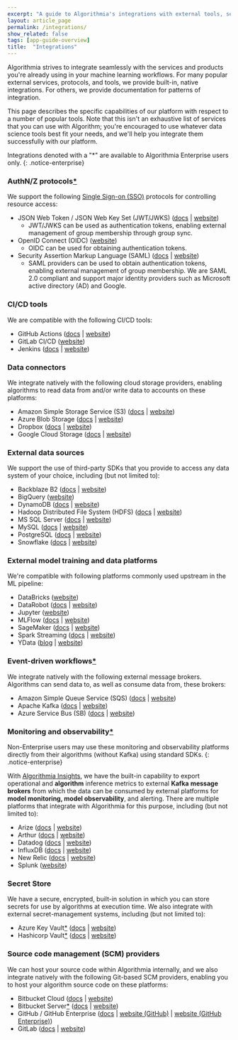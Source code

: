 ```yaml
---
excerpt: "A guide to Algorithmia's integrations with external tools, services, and platforms."
layout: article_page
permalink: /integrations/
show_related: false
tags: [app-guide-overview]
title:  "Integrations"
---
```


Algorithmia strives to integrate seamlessly with the services and products you're already using in your machine learning workflows. For many popular external services, protocols, and tools, we provide built-in, native integrations. For others, we provide documentation for patterns of integration.

This page describes the specific capabilities of our platform with respect to a number of popular tools. Note that this isn't an exhaustive list of services that you can use with Algorithm; you're encouraged to use whatever data science tools best fit your needs, and we'll help you integrate them successfully with our platform.

<span id="enterprise-only"></span>

Integrations denoted with a "*" are available to Algorithmia Enterprise users only.
{: .notice-enterprise}

### AuthN/Z protocols[*](#enterprise-only)

We support the following [Single Sign-on (SSO)](https://en.wikipedia.org/wiki/Single_sign-on) protocols for controlling resource access:

* JSON Web Token / JSON Web Key Set (JWT/JWKS) ([docs](/developers/platform-administration/jwt-authentication) \| [website](https://jwt.io/))
  * JWT/JWKS can be used as authentication tokens, enabling external management of group membership through group sync.
* OpenID Connect (OIDC) ([website](https://auth0.com/docs/protocols/openid-connect-protocol))
  * OIDC can be used for obtaining authentication tokens.
* Security Assertion Markup Language (SAML) ([docs](/developers/platform-administration/saml-authentication) \| [website](https://en.wikipedia.org/wiki/Security_Assertion_Markup_Language))
  * SAML providers can be used to obtain authentication tokens, enabling external management of group membership. We are SAML 2.0 compliant and support major identity providers such as Microsoft active directory (AD) and Google.

### CI/CD tools

We are compatible with the following CI/CD tools:

* GitHub Actions ([docs](/developers/algorithm-development/ci-cd#github-actions) \| [website](https://docs.github.com/en/actions))
* GitLab CI/CD ([website](https://docs.gitlab.com/ee/ci/))
* Jenkins ([docs](/developers/algorithm-development/ci-cd#jenkins) \| [website](https://www.jenkins.io/))

### Data connectors

We integrate natively with the following cloud storage providers, enabling algorithms to read data from and/or write data to accounts on these platforms:

* Amazon Simple Storage Service (S3) ([docs](/developers/data/s3) \| [website](https://aws.amazon.com/s3/))
* Azure Blob Storage ([docs](/developers/data/azureblob) \| [website](https://azure.microsoft.com/en-us/services/storage/blobs/))
* Dropbox ([docs](/developers/data/dropbox) \| [website](https://dropbox.com/))
* Google Cloud Storage ([docs](/developers/data/googlecloudstorage) \| [website](https://cloud.google.com/storage))

### External data sources

We support the use of third-party SDKs that you provide to access any data system of your choice, including (but not limited to):

* Backblaze B2 ([docs](/developers/other-data-sources/backblazeb2) \| [website](https://www.backblaze.com/b2/cloud-storage.html))
* BigQuery ([website](https://cloud.google.com/bigquery))
* DynamoDB ([docs](/developers/other-data-sources/dynamodb) \| [website](https://aws.amazon.com/dynamodb/))
* Hadoop Distributed File System (HDFS) ([docs](/developers/other-data-sources/hdfs) \| [website](https://hadoop.apache.org/))
* MS SQL Server ([docs](/developers/sql-patterns/mssqlserver) \| [website](https://www.microsoft.com/en-us/sql-server/sql-server-downloads))
* MySQL ([docs](/developers/sql-patterns/mysql) \| [website](https://www.mysql.com/))
* PostgreSQL ([docs](/developers/sql-patterns/postgres) \| [website](https://www.postgresql.org/))
* Snowflake ([docs](/developers/other-data-sources/snowflake) \| [website](https://www.snowflake.com/cloud-data-platform/))

### External model training and data platforms

We're compatible with following platforms commonly used upstream in the ML pipeline:

* DataBricks ([website](https://databricks.com/))
* DataRobot ([docs](/developers/integrations/datarobot) \| [website](https://www.datarobot.com/platform/))
* Jupyter ([website](https://jupyter.org/))
* MLFlow ([docs](/developers/clients/mlflow) \| [website](https://www.mlflow.org/))
* SageMaker ([docs](/developers/integrations/sagemaker) \| [website](https://aws.amazon.com/sagemaker/))
* Spark Streaming ([docs](/developers/integrations/spark-streaming) \| [website](https://spark.apache.org/docs/latest/streaming-programming-guide.html))
* YData ([blog](https://algorithmia.com/blog/ydata-and-algorithmia-high-quality-data-meets-enterprise-mlops) \| [website](https://ydata.ai/))

### Event-driven workflows[*](#enterprise-only)

We integrate natively with the following external message brokers. Algorithms can send data to, as well as consume data from, these brokers:

* Amazon Simple Queue Service (SQS) ([docs](/developers/integrations/amazon-sqs) \| [website](https://aws.amazon.com/sqs/))
* Apache Kafka ([docs](/developers/integrations/kafka) \| [website](https://kafka.apache.org/))
* Azure Service Bus (SB) ([docs](/developers/integrations/azure-sb) \| [website](https://azure.microsoft.com/en-us/services/service-bus/))

### Monitoring and observability[*](#enterprise-only)

Non-Enterprise users may use these monitoring and observability platforms directly from their algorithms (without Kafka) using standard SDKs.
{: .notice-enterprise}

With [Algorithmia Insights](/developers/integrations/insights), we have the built-in capability to export operational and **algorithm** inference metrics to external **Kafka** **message brokers** from which the data can be consumed by external platforms for **model monitoring, model observability**, and alerting. There are multiple platforms that integrate with Algorithmia for this purpose, including (but not limited to):

* Arize ([docs](/developers/integrations/arize) \| [website](https://arize.com/))
* Arthur ([docs](/developers/integrations/arthur) \| [website](https://www.arthur.ai/))
* Datadog ([docs](/developers/integrations/datadog) \| [website](https://www.datadoghq.com/))
* InfluxDB ([docs](/developers/integrations/influxdb) \| [website](https://www.influxdata.com/))
* New Relic ([docs](/developers/integrations/newrelic) \| [website](https://newrelic.com/))
* Splunk ([website](https://www.splunk.com/))

### Secret Store

We have a secure, encrypted, built-in solution in which you can store secrets for use by algorithms at execution time. We also integrate with external secret-management systems, including (but not limited to):

* Azure Key Vault[*](#enterprise-only) ([docs](https://training.algorithmia.com/exploring-the-admin-panel/842511#azure-key-vault) \| [website](https://azure.microsoft.com/en-us/services/key-vault/))
* Hashicorp Vault[*](#enterprise-only) ([docs](https://training.algorithmia.com/exploring-the-admin-panel/842511#hashicorp-vault) \| [website](https://www.vaultproject.io/))

### Source code management (SCM) providers

We can host your source code within Algorithmia internally, and we also integrate natively with the following Git-based SCM providers, enabling you to host your algorithm source code on these platforms:

* Bitbucket Cloud ([docs](/developers/algorithm-development/source-code-management#hosting-source-code-on-bitbucket-cloud) \| [website](https://bitbucket.org/product/))
* Bitbucket Server[*](#enterprise-only) ([docs](/developers/algorithm-development/source-code-management#hosting-source-code-on-bitbucket-cloud) \| [website](https://www.atlassian.com/software/bitbucket/enterprise))
* GitHub / GitHub Enterprise ([docs](/developers/algorithm-development/source-code-management#hosting-source-code-on-github) \| [website (GitHub)](https://github.com/) \| [website (GitHub Enterprise)](https://github.com/enterprise))
* GitLab ([docs](/developers/algorithm-development/source-code-management#hosting-source-code-on-github) \| [website](https://about.gitlab.com/))
